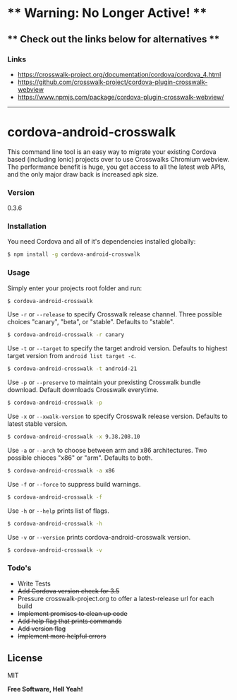 # ** Warning: No Longer Active! **
## ** Check out the links below for alternatives **
### Links
* https://crosswalk-project.org/documentation/cordova/cordova_4.html
* https://github.com/crosswalk-project/cordova-plugin-crosswalk-webview
* https://www.npmjs.com/package/cordova-plugin-crosswalk-webview/

---

# cordova-android-crosswalk

This command line tool is an easy way to migrate your existing Cordova based (including Ionic) projects over to use Crosswalks Chromium webview. The performance benefit is huge, you get access to all the latest web APIs, and the only major draw back is increased apk size.

### Version
0.3.6

### Installation

You need Cordova and all of it's dependencies installed globally:

```sh
$ npm install -g cordova-android-crosswalk
```

### Usage

Simply enter your projects root folder and run:

```sh
$ cordova-android-crosswalk
```

Use `-r` or `--release` to specify Crosswalk release channel. Three
possible choices "canary", "beta", or "stable". Defaults to "stable".

```sh
$ cordova-android-crosswalk -r canary
```

Use `-t` or `--target` to specify the target android version. Defaults to
highest target version from `android list target -c`.

```sh
$ cordova-android-crosswalk -t android-21
```

Use `-p` or `--preserve` to maintain your prexisting Crosswalk bundle download.
Default downloads Crosswalk everytime.

```sh
$ cordova-android-crosswalk -p
```

Use `-x` or `--xwalk-version` to specify Crosswalk release version. Defaults
to latest stable version.

```sh
$ cordova-android-crosswalk -x 9.38.208.10
```
Use `-a` or `--arch` to choose between arm and x86 architectures. Two possible
chioces "x86" or "arm". Defaults to both.

```sh
$ cordova-android-crosswalk -a x86
```

Use `-f` or `--force` to suppress build warnings.

```sh
$ cordova-android-crosswalk -f
```

Use `-h` or `--help` prints list of flags.

```sh
$ cordova-android-crosswalk -h
```

Use `-v` or `--version` prints cordova-android-crosswalk version.

```sh
$ cordova-android-crosswalk -v
```



### Todo's

 - Write Tests
 - ~~Add Cordova version check for 3.5~~
 - Pressure crosswalk-project.org to offer a latest-release url for each build
 - ~~Implement promises to clean up code~~
 - ~~Add help flag that prints commands~~
 - ~~Add version flag~~
 - ~~Implement more helpful errors~~

License
----

MIT


**Free Software, Hell Yeah!**

[migration guide]:https://crosswalk-project.org/documentation/cordova/migrate_an_application.html